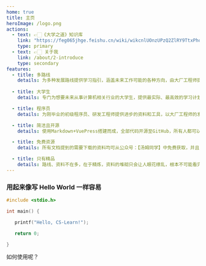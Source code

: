 ```yaml
---
home: true
title: 主页
heroImage: /logo.png
actions:
  - text: 👉🏻《大学之道》知识库
    link: "https://feg065jhge.feishu.cn/wiki/wikcnlUOnzUPzQ2ZlRY9TtxPhob"
    type: primary
  - text: 👉🏻 关于我
    link: /about/2-introduce
    type: secondary
features:
  - title: 多路线
    details: 为多种发展路线提供学习指引，涵盖未来工作可能的各种方向，由大厂工程师提供信息，远比老师、辅导员、同学更加有用。
    
  - title: 大学生
    details: 专门为想要未来从事计算机相关行业的大学生，提供最实际、最高效的学习计划安排，涵盖大学四年全部时光，学什么？为什么学？怎么学？

  - title: 程序员
    details: 为刚毕业的初级程序员、研发工程师提供进步的资料和工具，以大厂工程师的发展路线为基础，共同努力提升个人技术能力与软实力。

  - title: 简洁且开源
    details: 使用Markdown+VuePress搭建而成，全部代码开源至GitHub，所有人都可以向此仓库提交代码，为了让同学们变得更优秀，需要所有人的努力。

  - title: 免费资源
    details: 所有文档提到的需要下载的资料均可从公众号：【汤姆同学】中免费获取，并且随时保持最新，保证最好。

  - title: 只有精品
    details: 路线、资料不在多，在于精炼，资料的堆砌只会让人眼花缭乱，根本不可能看完，优秀的同学们、大厂工程师们都一致认可、评分高的资料。
---
```


### 用起来像写 Hello World 一样容易

```c
#include <stdio.h>

int main() {

   printf("Hello, CS-Learn!");

   return 0;

}
```

如何使用呢？
